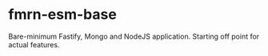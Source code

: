 # fmrn-esm-base

Bare-minimum Fastify, Mongo and NodeJS application. Starting off point for actual features.
